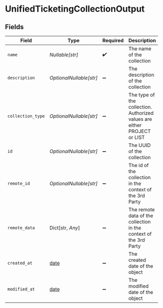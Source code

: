 # UnifiedTicketingCollectionOutput


## Fields

| Field                                                                     | Type                                                                      | Required                                                                  | Description                                                               |
| ------------------------------------------------------------------------- | ------------------------------------------------------------------------- | ------------------------------------------------------------------------- | ------------------------------------------------------------------------- |
| `name`                                                                    | *Nullable[str]*                                                           | :heavy_check_mark:                                                        | The name of the collection                                                |
| `description`                                                             | *OptionalNullable[str]*                                                   | :heavy_minus_sign:                                                        | The description of the collection                                         |
| `collection_type`                                                         | *OptionalNullable[str]*                                                   | :heavy_minus_sign:                                                        | The type of the collection. Authorized values are either PROJECT or LIST  |
| `id`                                                                      | *OptionalNullable[str]*                                                   | :heavy_minus_sign:                                                        | The UUID of the collection                                                |
| `remote_id`                                                               | *OptionalNullable[str]*                                                   | :heavy_minus_sign:                                                        | The id of the collection in the context of the 3rd Party                  |
| `remote_data`                                                             | Dict[str, *Any*]                                                          | :heavy_minus_sign:                                                        | The remote data of the collection in the context of the 3rd Party         |
| `created_at`                                                              | [date](https://docs.python.org/3/library/datetime.html#date-objects)      | :heavy_minus_sign:                                                        | The created date of the object                                            |
| `modified_at`                                                             | [date](https://docs.python.org/3/library/datetime.html#date-objects)      | :heavy_minus_sign:                                                        | The modified date of the object                                           |